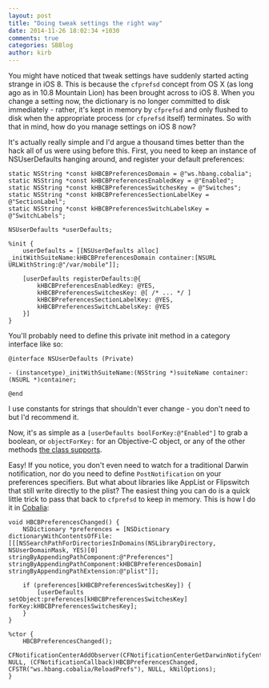 ```yaml
---
layout: post
title: "Doing tweak settings the right way"
date: 2014-11-26 18:02:34 +1030
comments: true
categories: SBBlog
author: kirb
---
```


You might have noticed that tweak settings have suddenly started acting strange in iOS 8. This is because the `cfprefsd` concept from OS X (as long ago as in 10.8 Mountain Lion) has been brought across to iOS 8. When you change a setting now, the dictionary is no longer committed to disk immediately - rather, it's kept in memory by `cfprefsd` and only flushed to disk when the appropriate process (or `cfprefsd` itself) terminates. So with that in mind, how do you manage settings on iOS 8 now?

It's actually really simple and I'd argue a thousand times better than the hack all of us were using before this. First, you need to keep an instance of NSUserDefaults hanging around, and register your default preferences:

```objc
static NSString *const kHBCBPreferencesDomain = @"ws.hbang.cobalia";
static NSString *const kHBCBPreferencesEnabledKey = @"Enabled";
static NSString *const kHBCBPreferencesSwitchesKey = @"Switches";
static NSString *const kHBCBPreferencesSectionLabelKey = @"SectionLabel";
static NSString *const kHBCBPreferencesSwitchLabelsKey = @"SwitchLabels";

NSUserDefaults *userDefaults;

%init {
	userDefaults = [[NSUserDefaults alloc] _initWithSuiteName:kHBCBPreferencesDomain container:[NSURL URLWithString:@"/var/mobile"]];

	[userDefaults registerDefaults:@{
		kHBCBPreferencesEnabledKey: @YES,
		kHBCBPreferencesSwitchesKey: @[ /* ... */ ]
		kHBCBPreferencesSectionLabelKey: @YES,
		kHBCBPreferencesSwitchLabelsKey: @YES
	}]
}
```

You'll probably need to define this private init method in a category interface like so:

```objc
@interface NSUserDefaults (Private)

- (instancetype)_initWithSuiteName:(NSString *)suiteName container:(NSURL *)container;

@end
```

I use constants for strings that shouldn't ever change - you don't need to but I'd recommend it.

Now, it's as simple as a `[userDefaults boolForKey:@"Enabled"]` to grab a boolean, or `objectForKey:` for an Objective-C object, or any of the other methods [the class supports](https://developer.apple.com/Library/ios/documentation/Cocoa/Reference/Foundation/Classes/NSUserDefaults_Class/index.html).

Easy! If you notice, you don't even need to watch for a traditional Darwin notification, nor do you need to define `PostNotification` on your preferences specifiers. But what about libraries like AppList or Flipswitch that still write directly to the plist? The easiest thing you can do is a quick little trick to pass that back to `cfprefsd` to keep in memory. This is how I do it in [Cobalia](https://github.com/hbang/Cobalia/blob/master/Tweak.xm):

```objc
void HBCBPreferencesChanged() {
	NSDictionary *preferences = [NSDictionary dictionaryWithContentsOfFile:[[[NSSearchPathForDirectoriesInDomains(NSLibraryDirectory, NSUserDomainMask, YES)[0] stringByAppendingPathComponent:@"Preferences"] stringByAppendingPathComponent:kHBCBPreferencesDomain] stringByAppendingPathExtension:@"plist"]];

	if (preferences[kHBCBPreferencesSwitchesKey]) {
		[userDefaults setObject:preferences[kHBCBPreferencesSwitchesKey] forKey:kHBCBPreferencesSwitchesKey];
	}
}

%ctor {
	HBCBPreferencesChanged();
	CFNotificationCenterAddObserver(CFNotificationCenterGetDarwinNotifyCenter(), NULL, (CFNotificationCallback)HBCBPreferencesChanged, CFSTR("ws.hbang.cobalia/ReloadPrefs"), NULL, kNilOptions);
}
```
